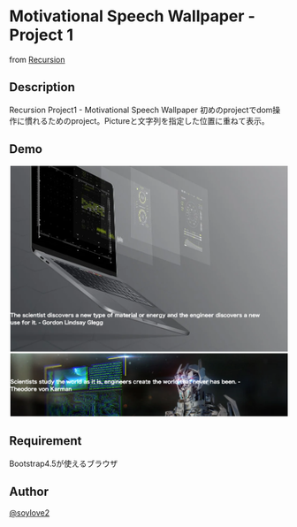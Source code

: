 # Motivational Speech Wallpaper - Project 1
from [ Recursion ](https://recursionist.io/)

## Description
Recursion Project1 - Motivational Speech Wallpaper
初めのprojectでdom操作に慣れるためのproject。Pictureと文字列を指定した位置に重ねて表示。

## Demo
![project1](demo.png)

## Requirement
Bootstrap4.5が使えるブラウザ

## Author
[@soylove2](https://twitter.com/soylove2)

